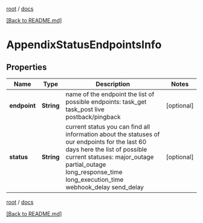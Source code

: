 [root](./../ "root") / [docs](./ "docs")

[[Back to README.md]](./../README.md "[Back to README.md]")

# AppendixStatusEndpointsInfo

## Properties

| Name | Type | Description | Notes |
|------------ | ------------- | ------------- | -------------|
|**endpoint** | **String** | name of the endpoint the list of possible endpoints: task_get task_post live postback/pingback |  [optional] |
|**status** | **String** | current status you can find all information about the statuses of our endpoints for the last 60 days here the list of possible current statuses: major_outage partial_outage long_response_time long_execution_time webhook_delay send_delay |  [optional] |

[root](./../ "root") / [docs](./ "docs")

[[Back to README.md]](./../README.md "[Back to README.md]")